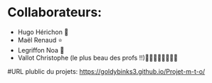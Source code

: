# Collaborateurs:
- Hugo Hérichon 🚀
- Maël Renaud ⭐
- Legriffon Noa 💖
- Vallot Christophe (le plus beau des profs !!)🧡💛💚💙💜🤎🖤🤍

#URL plublic du projets:
https://goldybinks3.github.io/Projet-m-t-o/
